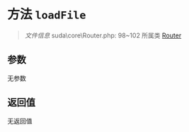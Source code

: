 # 方法 `loadFile`

> *文件信息* suda\core\Router.php: 98~102
> 所属类 [Router](../Router.md)




## 参数


无参数


## 返回值

无返回值
